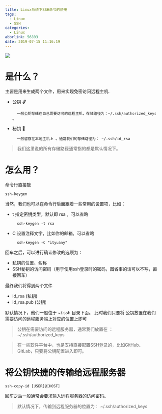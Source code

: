 ```yaml
---
title: Linux系统下SSH命令的使用
tags:
  - Linux
  - SSH
categories:
  - Linux
abbrlink: 56803
date: 2019-07-15 11:16:19
---
```


![](https://ityuany.oss-cn-hangzhou.aliyuncs.com/blogs/timg.jpeg?x-oss-process=style/Blogs)

<!-- more -->

# 是什么？

主要是用来生成两个文件，用来实现免密访问远程主机.   

- 公钥 🔓
		
		一般公钥存储在自己需要访问的远程主机，存储路径为：~/.ssh/authorized_keys 。
		
- 秘钥 🔐

		一般留存在本地主机上 。通常我们的存储路径为： ~/.ssh/id_rsa
		
> 我们这里说的所有存储路径通常指的都是默认情况下。


# 怎么用？

命令行直接敲

```shell
ssh-keygen
```
当然，我们也可以在命令行后面跟着一些常用的设置项，比如：

- t 指定密钥类型，默认即 rsa ，可以省略

		ssh-keygen -t rsa
		
- C 设置注释文字，比如你的邮箱，可以省略

		ssh-keygen -C "ityuany"

回车之后，可以进行确认修改的选项为： 

- 私钥的位置、名称 
- SSH秘钥的访问密码（用于使用ssh登录时的密码，图省事的话可以不写，直接回车）
		
最终我们将得到两个文件

- id_rsa	(私钥)
- id_rsa.pub (公钥)

默认情况下，他们一般位于 ~/.ssh 目录下面。 此时我们只要将 公钥放置在我们需要访问的远程服务端上对应的位置上即可

> 公钥在需要访问的远程服务器，通常我们放置在 ： ~/.ssh/authorized_keys 

> 在一些软件平台中，也是支持直接配置SSH登录的，比如GitHub、GitLab，只要将公钥配置进入即可。

# 将公钥快捷的传输给远程服务器
```shell
ssh-copy-id [USER]@[HOST]
```
回车之后一般通常会要求输入远程服务器的访问密码。

> 默认情况下，传输到远程服务器的位置为： ~/.ssh/authorized_keys 
